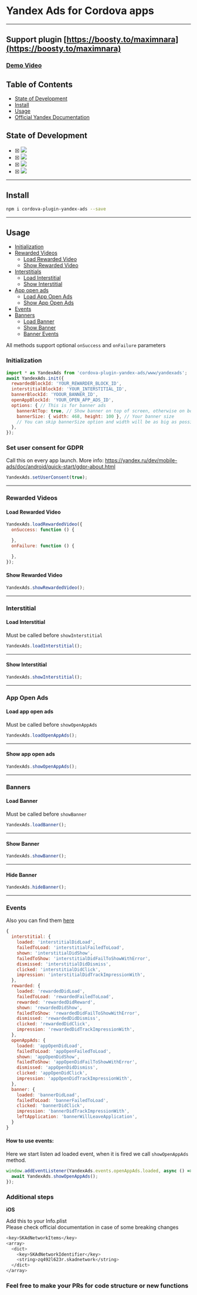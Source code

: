# Yandex Ads for Cordova apps

--------
## Support plugin [https://boosty.to/maximnara](https://boosty.to/maximnara)

### [Demo Video](https://youtube.com/watch?v=GN_R5Am5hbI)

## Table of Contents

- [State of Development](#state-of-development)
- [Install](#install)
- [Usage](#usage)
- [Official Yandex Documentation](https://yandex.ru/dev/mobile-ads/doc/intro/about.html)


## State of Development
- [x] <img src="https://img.shields.io/badge/-Complete-brightgreen.svg?label=Rewarded%20Video%20Support&style=flat-square">
- [x] <img src="https://img.shields.io/badge/-Complete-brightgreen.svg?label=Interstitial%20Support&style=flat-square">
- [x] <img src="https://img.shields.io/badge/-Complete-brightgreen.svg?label=Banner%20Support&style=flat-square">
- [x] <img src="https://img.shields.io/badge/-Complete-brightgreen.svg?label=App%20Open%20Ads%20Support&style=flat-square">

-------- 

## Install

```bash
npm i cordova-plugin-yandex-ads --save
```

-------- 
## Usage

- [Initialization](#initialization)
- [Rewarded Videos](#rewarded-videos)
  - [Load Rewarded Video](#load-rewarded-video)
  - [Show Rewarded Video](#show-rewarded-video)
- [Interstitials](#interstitials)
  - [Load Interstitial](#load-interstitial)
  - [Show Interstitial](#show-interstitial)
- [App open ads](#app-open-ads)
  - [Load App Open Ads](#load-app-open-ads)
  - [Show App Open Ads](#show-app-open-ads)
- [Events](#events)
- [Banners](#banners)
  - [Load Banner](#load-banner)
  - [Show Banner](#show-banner)
  - [Banner Events](#banner-events)
  
  
All methods support optional `onSuccess` and `onFailure` parameters

### Initialization

```javascript
import * as YandexAds from 'cordova-plugin-yandex-ads/www/yandexads';
await YandexAds.init({ 
  rewardedBlockId: 'YOUR_REWARDER_BLOCK_ID',
  interstitialBlockId: 'YOUR_INTERSTITIAL_ID',
  bannerBlockId: 'YOOUR_BANNER_ID',
  openAppBlockId: 'YOUR_OPEN_APP_ADS_ID',
  options: { // This is for banner ads
    bannerAtTop: true, // Show banner on top of screen, otherwise on bottom
    bannerSize: { width: 468, height: 100 }, // Your banner size
    // You can skip bannerSize option and width will be as big as possible
  },
});
```

### Set user consent for GDPR
Call this on every app launch. More info: https://yandex.ru/dev/mobile-ads/doc/android/quick-start/gdpr-about.html

```javascript
YandexAds.setUserConsent(true);
```
***
### Rewarded Videos

#### Load Rewarded Video

```javascript
YandexAds.loadRewardedVideo({
  onSuccess: function () {

  },
  onFailure: function () {

  },
});
```

#### Show Rewarded Video

```javascript
YandexAds.showRewardedVideo();
```
***
### Interstitial

#### Load Interstitial
Must be called before `showInterstitial`

```javascript
YandexAds.loadInterstitial();
```
***
#### Show Interstitial

```javascript
YandexAds.showInterstitial();
```
***
### App Open Ads

#### Load app open ads
Must be called before `showOpenAppAds`

```javascript
YandexAds.loadOpenAppAds();
```
***
#### Show app open ads

```javascript
YandexAds.showOpenAppAds();
```
***
### Banners

#### Load Banner
Must be called before `showBanner`

```javascript
YandexAds.loadBanner();
```
***
#### Show Banner

```javascript
YandexAds.showBanner();
```
***
#### Hide Banner

```javascript
YandexAds.hideBanner();
```
***

### Events

Also you can find them [here](www/yandexads.js)
```javascript
{
  interstitial: {
    loaded: 'interstitialDidLoad',
    failedToLoad: 'interstitialFailedToLoad',
    shown: 'interstitialDidShow',
    failedToShow: 'interstitialDidFailToShowWithError',
    dismissed: 'interstitialDidDismiss',
    clicked: 'interstitialDidClick',
    impression: 'interstitialDidTrackImpressionWith',
  },
  rewarded: {
    loaded: 'rewardedDidLoad',
    failedToLoad: 'rewardedFailedToLoad',
    rewarded: 'rewardedDidReward',
    shown: 'rewardedDidShow',
    failedToShow: 'rewardedDidFailToShowWithError',
    dismissed: 'rewardedDidDismiss',
    clicked: 'rewardedDidClick',
    impression: 'rewardedDidTrackImpressionWith',
  },
  openAppAds: {
    loaded: 'appOpenDidLoad',
    failedToLoad: 'appOpenFailedToLoad',
    shown: 'appOpenDidShow',
    failedToShow: 'appOpenDidFailToShowWithError',
    dismissed: 'appOpenDidDismiss',
    clicked: 'appOpenDidClick',
    impression: 'appOpenDidTrackImpressionWith',
  },
  banner: {
    loaded: 'bannerDidLoad',
    failedToLoad: 'bannerFailedToLoad',
    clicked: 'bannerDidClick',
    impression: 'bannerDidTrackImpressionWith',
    leftApplication: 'bannerWillLeaveApplication',
  }
}
```

#### How to use events:
Here we start listen ad loaded event, when it is fired we call `showOpenAppAds` method.
```javascript
window.addEventListener(YandexAds.events.openAppAds.loaded, async () => {
  await YandexAds.showOpenAppAds();
});
```

### Additional steps

**iOS**

Add this to your Info.plist <br>
Please check official documentation in case of some breaking changes

```bash
<key>SKAdNetworkItems</key>
<array>
  <dict>
    <key>SKAdNetworkIdentifier</key>
    <string>zq492l623r.skadnetwork</string>
  </dict>
</array>
```

### Feel free to make your PRs for code structure or new functions
